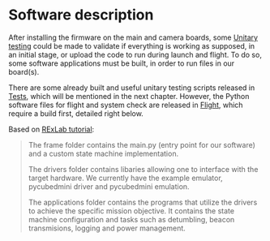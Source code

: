 # Software description

After installing the firmware on the main and camera boards, some [Unitary testing](#unitary-testing) could be made to validate if everything is working as supposed, in an initial stage, or upload the code to run during launch and flight. To do so, some software applications must be built, in order to run files in our board(s). 

There are some already built and useful unitary testing scripts released in [Tests](/2.Satellite/Software/Tests), which will be mentioned in the next chapter. However, the Python software files for flight and system check are released in [Flight](/2.Satellite/Software/Flight), which require a build first, detailed right below. 

Based on [RExLab tutorial](https://pocketqube.readthedocs.io/en/latest/building.html):

> The frame folder contains the main.py (entry point for our software) and a custom state machine implementation.
>
> The drivers folder contains libaries allowing one to interface with the target hardware. We currently have the example emulator, pycubedmini driver and pycubedmini emulation.
>
> The applications folder contains the programs that utilize the drivers to achieve the specific mission objective. It contains the state machine configuration and tasks such as detumbling, beacon transmisions, logging and power management.